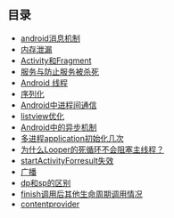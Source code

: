 ## 目录

- [android消息机制](https://github.com/wangjiapu/Conclusion/blob/master/Android/android%E6%B6%88%E6%81%AF%E6%9C%BA%E5%88%B6.md)
- [内存泄漏](https://github.com/wangjiapu/Conclusion/blob/master/Android/内存泄露总结.md)
- [Activity和Fragment](https://github.com/wangjiapu/Conclusion/blob/master/Android/Android和fragment.md)
- [服务与防止服务被杀死](https://github.com/wangjiapu/Conclusion/blob/master/Android/Android和fragment.md)
- [Android 线程](https://github.com/wangjiapu/Conclusion/blob/master/Android/android%20%E7%BA%BF%E7%A8%8B.md)
- [序列化](https://github.com/wangjiapu/Conclusion/blob/master/Android/%E5%BA%8F%E5%88%97%E5%8C%96.md)
- [Android中进程间通信](https://github.com/wangjiapu/Conclusion/blob/master/Android/Android%E4%B8%AD%E8%BF%9B%E7%A8%8B%E9%97%B4%E9%80%9A%E4%BF%A1.md)
- [listview优化](https://github.com/wangjiapu/Conclusion/blob/master/Android/listview%E4%BC%98%E5%8C%96.md)
- [Android中的异步机制](https://github.com/wangjiapu/Conclusion/blob/master/Android/Android%E4%B8%AD%E7%9A%84%E5%BC%82%E6%AD%A5%E6%9C%BA%E5%88%B6.md)
- [多进程application初始化几次](https://github.com/wangjiapu/Conclusion/blob/master/Android/%E5%A4%9A%E8%BF%9B%E7%A8%8Bapplication%E5%88%9D%E5%A7%8B%E5%8C%96%E5%87%A0%E6%AC%A1.md)
- [为什么Looper的死循环不会阻塞主线程？](https://github.com/wangjiapu/Conclusion/blob/master/Android/%E4%B8%BA%E4%BB%80%E4%B9%88Looper%E7%9A%84%E6%AD%BB%E5%BE%AA%E7%8E%AF%E4%B8%8D%E4%BC%9A%E9%98%BB%E5%A1%9E%E4%B8%BB%E7%BA%BF%E7%A8%8B%EF%BC%9F.md)
- [startActivityForresult失效](https://github.com/wangjiapu/Conclusion/blob/master/Android/startActivityForresult%E5%A4%B1%E6%95%88.md)
- [广播](https://github.com/wangjiapu/Conclusion/blob/master/Android/%E5%B9%BF%E6%92%AD.md)
- [dp和sp的区别]()
- [finish调用后其他生命周期调用情况]()
- [contentprovider](https://www.jianshu.com/p/ea8bc4aaf057)